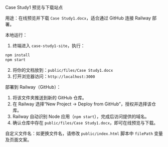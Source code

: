 Case Study1 预览与下载站点

用途：在线预览并下载 `Case Study1.docx`，适合通过 GitHub 连接 Railway 部署。

本地运行：
1) 终端进入 `case-study1-site`，执行：
```bash
npm install
npm start
```
2) 将你的文档放到：`public/files/Case Study1.docx`
3) 打开浏览器访问：`http://localhost:3000`

部署到 Railway（GitHub）：
1) 将该文件夹推送到新的 GitHub 仓库。
2) 在 Railway 选择“New Project → Deploy from GitHub”，授权并选择该仓库。
3) Railway 自动识别 Node 应用（`npm start`），完成后访问提供的域名。
4) 确认仓库中存在 `public/files/Case Study1.docx`，即可在线预览与下载。

自定义文件名：如更换文件名，请修改 `public/index.html` 脚本中 `filePath` 变量及页面文案。

